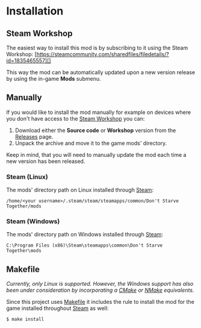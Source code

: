 # Installation

## Steam Workshop

The easiest way to install this mod is by subscribing to it using the Steam
Workshop: [https://steamcommunity.com/sharedfiles/filedetails/?id=1835465557][]

This way the mod can be automatically updated upon a new version release by
using the in-game **Mods** submenu.

## Manually

If you would like to install the mod manually for example on devices where you
don't have access to the [Steam Workshop][] you can:

1. Download either the **Source code** or **Workshop** version from the [Releases][] page.
2. Unpack the archive and move it to the game mods' directory.

Keep in mind, that you will need to manually update the mod each time a new
version has been released.

### Steam (Linux)

The mods' directory path on Linux installed through [Steam][]:

```text
/home/<your username>/.steam/steam/steamapps/common/Don't Starve Together/mods
```

### Steam (Windows)

The mods' directory path on Windows installed through [Steam][]:

```text
C:\Program Files (x86)\Steam\steamapps\common\Don't Starve Together\mods
```

## Makefile

_Currently, only Linux is supported. However, the Windows support has also been
under consideration by incorporating a [CMake][] or [NMake][] equivalents._

Since this project uses [Makefile][] it includes the rule to install the mod for
the game installed throughout [Steam][] as well:

```shell script
$ make install
```

[cmake]: https://cmake.org/
[https://steamcommunity.com/sharedfiles/filedetails/?id=1835465557]: https://steamcommunity.com/sharedfiles/filedetails/?id=1835465557
[makefile]: https://en.wikipedia.org/wiki/Makefile
[nmake]: https://msdn.microsoft.com/en-us/library/dd9y37ha.aspx
[releases]: https://github.com/victorpopkov/dst-mod-keep-following/releases
[steam workshop]: https://steamcommunity.com/app/322330/workshop/
[steam]: https://store.steampowered.com/
